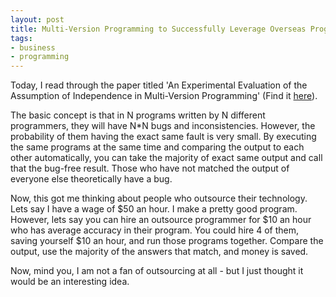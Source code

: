 ```yaml
---
layout: post
title: Multi-Version Programming to Successfully Leverage Overseas Programming
tags:
- business
- programming
---
```

Today, I read through the paper titled 'An Experimental Evaluation of the Assumption of Independence in Multi-Version Programming' (Find it [here](http://sunnyday.mit.edu/papers/nver-tse.pdf)).

The basic concept is that in N programs written by N different programmers, they will have N*N bugs and inconsistencies.  However, the probability of them having the exact same fault is very small.  By executing the same programs at the same time and comparing the output to each other automatically, you can take the majority of exact same output and call that the bug-free result.  Those who have not matched the output of everyone else theoretically have a bug.

Now, this got me thinking about people who outsource their technology.  Lets say I have a wage of $50 an hour.  I make a pretty good program.  However, lets say you can hire an outsource programmer for $10 an hour who has average accuracy in their program.  You could hire 4 of them, saving yourself $10 an hour, and run those programs together.  Compare the output, use the majority of the answers that match, and money is saved.

Now, mind you, I am not a fan of outsourcing at all - but I just thought it would be an interesting idea.
